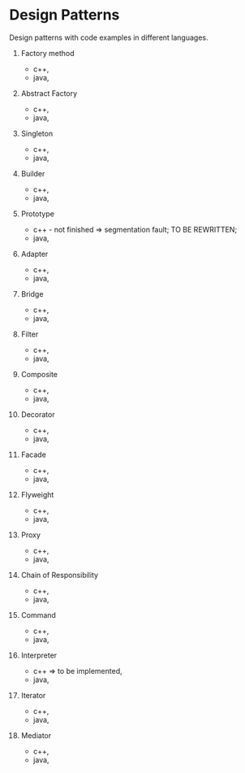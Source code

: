 # Design Patterns
Design patterns with code examples in different languages.

01. Factory method
	- c++,
	- java,

02. Abstract Factory
	- c++,
	- java,

03. Singleton
	- c++,
	- java,

04. Builder
	- c++,
	- java,

05. Prototype
	- c++ - not finished => segmentation fault; TO BE REWRITTEN;
	- java,

06. Adapter
	- c++,
	- java,

07. Bridge
	- c++,
	- java,

08. Filter
	- c++,
	- java,

09. Composite
	- c++,
	- java,

10. Decorator
	- c++,
	- java,

11. Facade
	- c++,
	- java,

12. Flyweight
	- c++,
	- java,

13. Proxy
	- c++,
	- java,

14. Chain of Responsibility
	- c++,
	- java,

15. Command
	- c++,
	- java,

16. Interpreter
	- c++ => to be implemented,
	- java,

17. Iterator
	- c++,
	- java, 

18. Mediator
	- c++,
	- java, 





